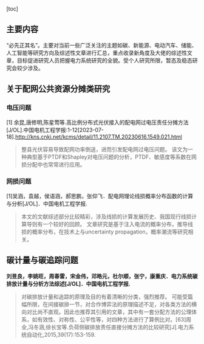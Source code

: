 [toc]

## 主要内容

“必先正其名”。主要对当前一些广泛关注的主题如碳、新能源、电动汽车、储能、人工智能等研究方向及综述性文章进行汇总，重点收录新角度及大佬的综述性文章，目标促进研究人员把握电力系统研究的全貌。受个人研究所限，暂态及稳态研究会较少涉及。


## 关于配网公共资源分摊类研究

### 电压问题
[1] 余昆,唐修明,陈星莺等.高比例分布式光伏接入的配电网过电压责任分摊方法[J/OL].中国电机工程学报:1-12[2023-07-18].http://kns.cnki.net/kcms/detail/11.2107.TM.20230616.1549.021.html

> 整县光伏容易导致配网功率倒送，进而引发配电网过电压问题。
> 该文为一种典型基于PTDF和Shapley对电压问题的分析，PTDF、敏感度等系数在网损分配中也常常进行应用。


### 网损问题

[1]吴涵，袁越，侯语涵，郝思鹏，张仰飞．配电网理论线损概率分布函数的计算与分析[J/OL]．中国电机工程学报.

> 本文的文献综述部分比较精彩，涉及线损的计算发展历史、我国现行线损计算导则有一个较好的回顾。
> 文章研究是基于注入电流的概率分布，推导线损的概率分布，在技术上与uncertainty propagation，概率潮流等研究相关。

## 碳计量与碳追踪问题

**刘昱良，李姚旺，周春雷，宋金伟，邓皓元，杜尔顺，张宁，康重庆．电力系统碳排放计量与分析方法综述[J/OL]．中国电机工程学报.**

> 对碳排放计量和追踪的原理及目的有着清晰的分类，强烈推荐。
> 可能受篇幅所限，在间接碳排一节，对合作博弈法的原理描述不足，对各类方法的横向对比尚不直观。因此也推荐其引用的文章，其中有一套分配方法的公理体系，如有效性、对称性、公平性等，对四种方法进行了算例比对。[63]周全,冯冬涵,徐长宝等.负荷侧碳排放责任直接分摊方法的比较研究[J].电力系统自动化,2015,39(17):153-159.

